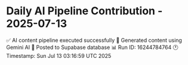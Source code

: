 # Daily AI Pipeline Contribution - 2025-07-13

✅ AI content pipeline executed successfully
🤖 Generated content using Gemini AI
💾 Posted to Supabase database
📊 Run ID: 16244784764
🕐 Timestamp: Sun Jul 13 03:16:59 UTC 2025
